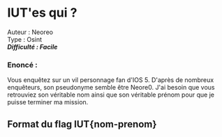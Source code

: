 # IUT'es qui ?

Auteur : Neoreo  
Type : Osint  
***Difficulté : Facile***  

### Enoncé : 

Vous enquêtez sur un vil personnage fan d'IOS 5. D'après de nombreux enquêteurs, son pseudonyme semble être Neore0. J'ai besoin que vous retrouviez son véritable nom ainsi que son véritable prénom pour que je puisse terminer ma mission.

## Format du flag IUT{nom-prenom}
